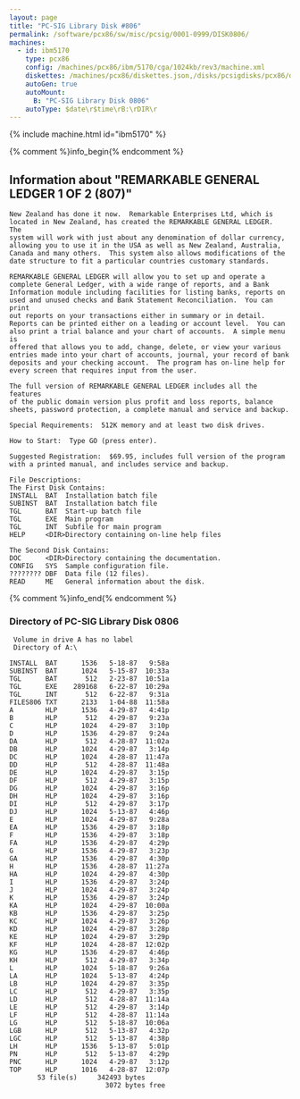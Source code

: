 ```yaml
---
layout: page
title: "PC-SIG Library Disk #806"
permalink: /software/pcx86/sw/misc/pcsig/0001-0999/DISK0806/
machines:
  - id: ibm5170
    type: pcx86
    config: /machines/pcx86/ibm/5170/cga/1024kb/rev3/machine.xml
    diskettes: /machines/pcx86/diskettes.json,/disks/pcsigdisks/pcx86/diskettes.json
    autoGen: true
    autoMount:
      B: "PC-SIG Library Disk 0806"
    autoType: $date\r$time\rB:\rDIR\r
---
```


{% include machine.html id="ibm5170" %}

{% comment %}info_begin{% endcomment %}

## Information about "REMARKABLE GENERAL LEDGER 1 OF 2 (807)"

    New Zealand has done it now.  Remarkable Enterprises Ltd, which is
    located in New Zealand, has created the REMARKABLE GENERAL LEDGER.  The
    system will work with just about any denomination of dollar currency,
    allowing you to use it in the USA as well as New Zealand, Australia,
    Canada and many others.  This system also allows modifications of the
    date structure to fit a particular countries customary standards.
    
    REMARKABLE GENERAL LEDGER will allow you to set up and operate a
    complete General Ledger, with a wide range of reports, and a Bank
    Information module including facilities for listing banks, reports on
    used and unused checks and Bank Statement Reconciliation.  You can print
    out reports on your transactions either in summary or in detail.
    Reports can be printed either on a leading or account level.  You can
    also print a trial balance and your chart of accounts.  A simple menu is
    offered that allows you to add, change, delete, or view your various
    entries made into your chart of accounts, journal, your record of bank
    deposits and your checking account.  The program has on-line help for
    every screen that requires input from the user.
    
    The full version of REMARKABLE GENERAL LEDGER includes all the features
    of the public domain version plus profit and loss reports, balance
    sheets, password protection, a complete manual and service and backup.
    
    Special Requirements:  512K memory and at least two disk drives.
    
    How to Start:  Type GO (press enter).
    
    Suggested Registration:  $69.95, includes full version of the program
    with a printed manual, and includes service and backup.
    
    File Descriptions:
    The First Disk Contains:
    INSTALL  BAT  Installation batch file
    SUBINST  BAT  Installation batch file
    TGL      BAT  Start-up batch file
    TGL      EXE  Main program
    TGL      INT  Subfile for main program
    HELP     <DIR>Directory containing on-line help files
    
    The Second Disk Contains:
    DOC      <DIR>Directory containing the documentation.
    CONFIG   SYS  Sample configuration file.
    ???????? DBF  Data file (12 files).
    READ     ME   General information about the disk.
{% comment %}info_end{% endcomment %}


### Directory of PC-SIG Library Disk 0806

     Volume in drive A has no label
     Directory of A:\

    INSTALL  BAT      1536   5-18-87   9:58a
    SUBINST  BAT      1024   5-15-87  10:33a
    TGL      BAT       512   2-23-87  10:51a
    TGL      EXE    289168   6-22-87  10:29a
    TGL      INT       512   6-22-87   9:31a
    FILES806 TXT      2133   1-04-88  11:58a
    A        HLP      1536   4-29-87   4:41p
    B        HLP       512   4-29-87   9:23a
    C        HLP      1024   4-29-87   3:10p
    D        HLP      1536   4-29-87   9:24a
    DA       HLP       512   4-28-87  11:02a
    DB       HLP      1024   4-29-87   3:14p
    DC       HLP      1024   4-28-87  11:47a
    DD       HLP       512   4-28-87  11:48a
    DE       HLP      1024   4-29-87   3:15p
    DF       HLP       512   4-29-87   3:15p
    DG       HLP      1024   4-29-87   3:16p
    DH       HLP      1024   4-29-87   3:16p
    DI       HLP       512   4-29-87   3:17p
    DJ       HLP      1024   5-13-87   4:46p
    E        HLP      1024   4-29-87   9:28a
    EA       HLP      1536   4-29-87   3:18p
    F        HLP      1536   4-29-87   3:18p
    FA       HLP      1536   4-29-87   4:29p
    G        HLP      1536   4-29-87   3:23p
    GA       HLP      1536   4-29-87   4:30p
    H        HLP      1536   4-28-87  11:27a
    HA       HLP      1024   4-29-87   4:30p
    I        HLP      1536   4-29-87   3:24p
    J        HLP      1024   4-29-87   3:24p
    K        HLP      1536   4-29-87   3:24p
    KA       HLP      1024   4-29-87  10:00a
    KB       HLP      1536   4-29-87   3:25p
    KC       HLP      1024   4-29-87   3:26p
    KD       HLP      1024   4-29-87   3:28p
    KE       HLP      1024   4-29-87   3:29p
    KF       HLP      1024   4-28-87  12:02p
    KG       HLP      1536   4-29-87   4:46p
    KH       HLP       512   4-29-87   3:34p
    L        HLP      1024   5-18-87   9:26a
    LA       HLP      1024   5-13-87   4:24p
    LB       HLP      1024   4-29-87   3:35p
    LC       HLP       512   4-29-87   3:35p
    LD       HLP       512   4-28-87  11:14a
    LE       HLP       512   4-29-87   3:14p
    LF       HLP       512   4-28-87  11:14a
    LG       HLP       512   5-18-87  10:06a
    LGB      HLP       512   5-13-87   4:32p
    LGC      HLP       512   5-13-87   4:38p
    LH       HLP      1536   5-13-87   5:01p
    PN       HLP       512   5-13-87   4:29p
    PNC      HLP      1024   4-29-87   3:12p
    TOP      HLP      1016   4-28-87  12:07p
           53 file(s)     342493 bytes
                            3072 bytes free
